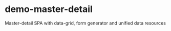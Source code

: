 demo-master-detail
==================

Master-detail SPA with data-grid, form generator and unified data resources
